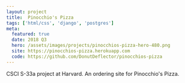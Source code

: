 ```yaml
---
layout: project
title:  Pinocchio's Pizza
tags: ['html/css', 'django', 'postgres']
meta:
  featured: true
  date: 2018 Q3
  hero: /assets/images/projects/pinocchios-pizza-hero-480.png
  site: https://pinocchios-pizza.herokuapp.com
  code: https://github.com/DonutDeflector/pinocchios-pizza
---
```


CSCI S-33a project at Harvard. An ordering site for Pinocchio's Pizza.